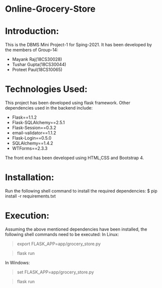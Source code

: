 # Online-Grocery-Store
# Introduction:
This is the DBMS Mini Project-1 for Sping-2021. It has been developed by the members of Group-14:
- Mayank Raj(18CS30028)
- Tushar Gupta(18CS30044)
- Proteet Paul(18CS10065)

# Technologies Used:
This project has been developed using flask framework. Other dependencies used in the backend include:
- Flask==1.1.2
- Flask-SQLAlchemy==2.5.1
- Flask-Session==0.3.2
- email-validator==1.1.2
- Flask-Login==0.5.0
- SQLAlchemy==1.4.2
- WTForms==2.3.3

The front end has been developed using HTML,CSS and Bootstrap 4.

# Installation:
Run the following shell command to install the required dependencies:
$ pip install -r requirements.txt 

# Execution:
Assuming the above mentioned dependencies have been installed, the following shell commands need to be executed:
In Linux:
> export FLASK_APP=app/grocery_store.py

> flask run

In Windows:
> set FLASK_APP=app/grocery_store.py

> flask run

